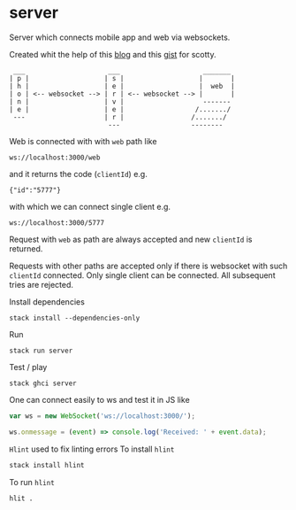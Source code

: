 # server

Server which connects mobile app and web via websockets.

Created whit the help of this [blog](https://www.paramander.com/blog/playing-with-websockets-in-haskell-and-elm) and this [gist](https://gist.github.com/andrevdm/9560b5e31933391694811bf22e25c312) for scotty.

```
 ___                     ___                     _______
| p |                   | s |                   |       |
| h |                   | e |                   |  web  |
| o | <-- websocket --> | r | <-- websocket --> |       |
| n |                   | v |                    ------- 
| e |                   | e |                  /......./
 ---                    | r |                 /......./
                         ---                  --------
```

Web is connected with with `web` path like 
```
ws://localhost:3000/web
```
and it returns the code (`clientId`) e.g.
```
{"id":"5777"}
```
with which we can connect single client e.g. 
```
ws://localhost:3000/5777
```

Request with `web` as path are always accepted and new `clientId` is returned. 
 
Requests with other paths are accepted only if there is websocket with such `clientId` connected.
Only single client can be connected. All subsequent tries are rejected.

Install dependencies
```
stack install --dependencies-only 
```

Run
```
stack run server
```

Test / play
```
stack ghci server
```

One can connect easily to ws and test it in JS like
```javascript
var ws = new WebSocket('ws://localhost:3000/');

ws.onmessage = (event) => console.log('Received: ' + event.data);
```

`Hlint` used to fix linting errors
To install `hlint`
```bash
stack install hlint
```

To run `hlint`
```bash
hlit .
```
